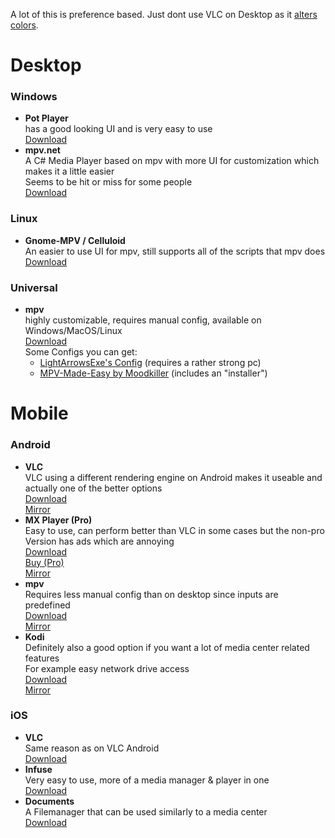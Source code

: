A lot of this is preference based. Just dont use VLC on Desktop as it [alters colors](https://slow.pics/c/qBsQ8AJ0).

# Desktop

### Windows
- **Pot Player**<br/>
  has a good looking UI and is very easy to use<br/>
  [Download](https://potplayer.daum.net)
- **mpv.net**<br/>
  A C# Media Player based on mpv with more UI for customization which makes it a little easier<br/>
  Seems to be hit or miss for some people<br/>
  [Download](https://github.com/stax76/mpv.net/releases/latest)
  
### Linux
- **Gnome-MPV / Celluloid**<br/>
  An easier to use UI for mpv, still supports all of the scripts that mpv does<br/>
  [Download](https://github.com/celluloid-player/celluloid#Installation)
  
### Universal
- **mpv**<br/>
  highly customizable, requires manual config, available on Windows/MacOS/Linux<br/>
  [Download](https://mpv.io/installation/)<br/>
  Some Configs you can get:<br/>
  - [LightArrowsExe's Config](https://github.com/LightArrowsEXE/dotfiles/tree/master/mpv) (requires a rather strong pc)<br/>
  - [MPV-Made-Easy by Moodkiller](https://github.com/Moodkiller/MPV-Made-Easy) (includes an "installer")

# Mobile

### Android
- **VLC**<br/>
  VLC using a different rendering engine on Android makes it useable and actually one of the better options<br/>
  [Download](https://play.google.com/store/apps/details?id=org.videolan.vlc)<br/>[Mirror](https://www.apkmirror.com/apk/videolabs/vlc/)
- **MX Player (Pro)**<br/>
  Easy to use, can perform better than VLC in some cases but the non-pro Version has ads which are annoying<br/>
  [Download](https://play.google.com/store/apps/details?id=com.mxtech.videoplayer.ad)<br/>[Buy (Pro)](https://play.google.com/store/apps/details?id=com.mxtech.videoplayer.pro)</br>[Mirror](https://www.apkmirror.com/apk/mx-media-entertainment-formerly-j2-interactive/mx-player/)
- **mpv**<br/>
  Requires less manual config than on desktop since inputs are predefined<br/>
  [Download](https://play.google.com/store/apps/details?id=is.xyz.mpv)<br/>
  [Mirror](https://www.apkmirror.com/apk/prismriver-media/mpv-android/)
- **Kodi**<br/>
  Definitely also a good option if you want a lot of media center related features<br/>
  For example easy network drive access<br/>
  [Download](https://play.google.com/store/apps/details?id=org.xbmc.kodi)<br/>
  [Mirror](https://www.apkmirror.com/apk/xbmc-foundation/kodi/)
  
### iOS
- **VLC**<br/>
  Same reason as on VLC Android<br/>
  [Download](https://apps.apple.com/app/vlc-for-mobile/id650377962)
- **Infuse**<br/>
  Very easy to use, more of a media manager & player in one<br/>
  [Download](https://apps.apple.com/app/infuse-6/id1136220934)
- **Documents**<br/>
  A Filemanager that can be used similarly to a media center<br/>
  [Download](https://apps.apple.com/app/documents-files-pdf-browser/id364901807)
